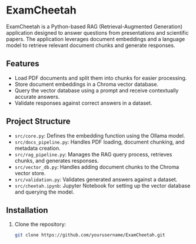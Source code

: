 # ExamCheetah

ExamCheetah is a Python-based RAG (Retrieval-Augmented Generation) application designed to answer questions from presentations and scientific papers. The application leverages document embeddings and a language model to retrieve relevant document chunks and generate responses.

## Features
- Load PDF documents and split them into chunks for easier processing.
- Store document embeddings in a Chroma vector database.
- Query the vector database using a prompt and receive contextually accurate answers.
- Validate responses against correct answers in a dataset.

## Project Structure
- `src/core.py`: Defines the embedding function using the Ollama model.
- `src/docs_pipeline.py`: Handles PDF loading, document chunking, and metadata creation.
- `src/rag_pipeline.py`: Manages the RAG query process, retrieves chunks, and generates responses.
- `src/vector_db.py`: Handles adding document chunks to the Chroma vector store.
- `src/validation.py`: Validates generated answers against a dataset.
- `src/cheetah.ipynb`: Jupyter Notebook for setting up the vector database and querying the model.

## Installation
1. Clone the repository:
   ```bash
   git clone https://github.com/yourusername/ExamCheetah.git
   ```
